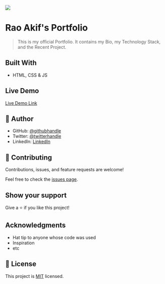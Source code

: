 ![](https://img.shields.io/badge/Microverse-blueviolet)

# Rao Akif's Portfolio

> This is my official Portfolio. It contains my Bio, my Technology Stack, and the Recent Project.


## Built With

- HTML, CSS & JS

## Live Demo

[Live Demo Link](https://raoakif.github.io/Portfolio/)


## 👤 Author

- GitHub: [@githubhandle](https://github.com/raoakif)
- Twitter: [@twitterhandle](https://twitter.com/raoakif)
- LinkedIn: [LinkedIn](https://linkedin.com/in/raoakif)

## 🤝 Contributing

Contributions, issues, and feature requests are welcome!

Feel free to check the [issues page](../../issues/).

## Show your support

Give a ⭐️ if you like this project!

## Acknowledgments

- Hat tip to anyone whose code was used
- Inspiration
- etc

## 📝 License

This project is [MIT](./MIT.md) licensed.
